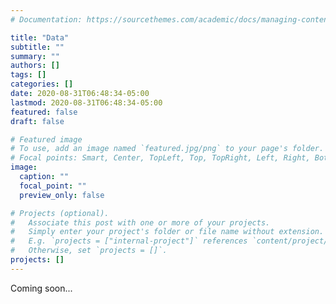 ```yaml
---
# Documentation: https://sourcethemes.com/academic/docs/managing-content/

title: "Data"
subtitle: ""
summary: ""
authors: []
tags: []
categories: []
date: 2020-08-31T06:48:34-05:00
lastmod: 2020-08-31T06:48:34-05:00
featured: false
draft: false

# Featured image
# To use, add an image named `featured.jpg/png` to your page's folder.
# Focal points: Smart, Center, TopLeft, Top, TopRight, Left, Right, BottomLeft, Bottom, BottomRight.
image:
  caption: ""
  focal_point: ""
  preview_only: false

# Projects (optional).
#   Associate this post with one or more of your projects.
#   Simply enter your project's folder or file name without extension.
#   E.g. `projects = ["internal-project"]` references `content/project/deep-learning/index.md`.
#   Otherwise, set `projects = []`.
projects: []
---
```


Coming soon...
